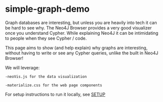 # simple-graph-demo

Graph databases are interesting, but unless you are heavily into tech it can be hard to see why.
The Neo4J Browser provides a very good visualizer once you understand Cypher.
While explaining Neo4J it can be intimidating to people when they see Cypher / code.

This page aims to show (and help explain) why graphs are interesting, without having to
write or see any Cypher queries, unlike the built in Neo4J Browser!

We will leverage:

    -neoVis.js for the data visualization
    
    -materialize.css for the web page components

For setup instructions to run it locally, see [SETUP](SETUP.MD)
